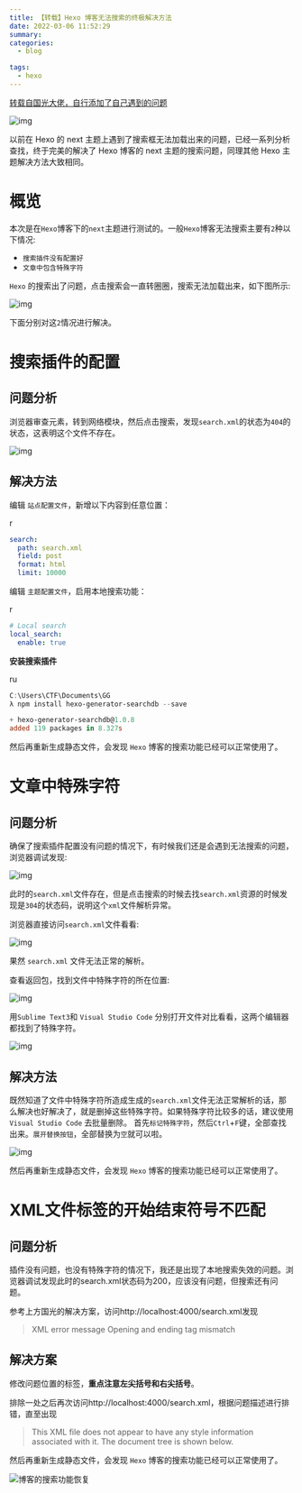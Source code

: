 ```yaml
---
title: 【转载】Hexo 博客无法搜索的终极解决方法
date: 2022-03-06 11:52:29
summary: 
categories: 
  - blog

tags:
  - hexo
---
```


[转载自国光大佬，自行添加了自己遇到的问题](https://www.sqlsec.com)



![img](https://image.3001.net/images/20171229/15145248387556.jpg)


以前在 Hexo 的 next 主题上遇到了搜索框无法加载出来的问题，已经一系列分析查找，终于完美的解决了 Hexo 博客的 next 主题的搜索问题，同理其他 Hexo 主题解决方法大致相同。

# 概览

本次是在`Hexo`博客下的`next`主题进行测试的。一般`Hexo`博客无法搜索主要有`2`种以下情况:

- `搜索插件没有配置好`
- `文章中包含特殊字符`

`Hexo` 的搜索出了问题，点击搜索会一直转圈圈，搜索无法加载出来，如下图所示:

![img](http://pic.tolie.biz/images/202203061139467.png)



下面分别对这`2`情况进行解决。

# 搜索插件的配置

## 问题分析

浏览器审查元素，转到网络模块，然后点击搜索，发现`search.xml`的状态为`404`的状态，这表明这个文件不存在。

![img](https://image.3001.net/images/20171229/15145231219074.png)



## 解决方法

编辑 `站点配置文件`，新增以下内容到任意位置：





r

```yml
search:
  path: search.xml
  field: post
  format: html
  limit: 10000
```

编辑 `主题配置文件`，启用本地搜索功能：





r

```yml
# Local search
local_search:
  enable: true
```

**安装搜索插件**





ru

```powershell
C:\Users\CTF\Documents\GG
λ npm install hexo-generator-searchdb --save

+ hexo-generator-searchdb@1.0.8
added 119 packages in 8.327s
```

然后再重新生成静态文件，会发现 `Hexo` 博客的搜索功能已经可以正常使用了。

# 文章中特殊字符

## 问题分析

确保了搜索插件配置没有问题的情况下，有时候我们还是会遇到无法搜索的问题，浏览器调试发现:



![img](https://image.3001.net/images/20171229/1514523841767.png)



此时的`search.xml`文件存在，但是点击搜索的时候去找`search.xml`资源的时候发现是`304`的状态码，说明这个`xml`文件解析异常。

浏览器直接访问`search.xml`文件看看:

![img](http://pic.tolie.biz/images/202203061139070.png)


果然 `search.xml` 文件无法正常的解析。



查看返回包，找到文件中特殊字符的所在位置:

![img](https://image.3001.net/images/20171229/15145241354418.png)



用`Sublime Text3`和 `Visual Studio Code` 分别打开文件对比看看，这两个编辑器都找到了特殊字符。

![img](https://image.3001.net/images/20171229/15145243584788.png)



## 解决方法

既然知道了文件中特殊字符所造成生成的`search.xml`文件无法正常解析的话，那么解决也好解决了，就是删掉这些特殊字符。如果特殊字符比较多的话，建议使用 `Visual Studio Code` 去批量删除。
首先`标记特殊字符`，然后`Ctrl`+`F`键，全部查找出来。`展开替换按钮`，全部替换为`空`就可以啦。

![img](http://pic.tolie.biz/images/202203061139697.png)



然后再重新生成静态文件，会发现 `Hexo` 博客的搜索功能已经可以正常使用了。

# XML文件标签的开始结束符号不匹配

## 问题分析

插件没有问题，也没有特殊字符的情况下，我还是出现了本地搜索失效的问题。浏览器调试发现此时的search.xml状态码为200，应该没有问题，但搜索还有问题。

参考上方国光的解决方案，访问http://localhost:4000/search.xml发现

>XML error message Opening and ending tag mismatch



## 解决方案

修改问题位置的标签，**重点注意左尖括号和右尖括号**。

排除一处之后再次访问http://localhost:4000/search.xml，根据问题描述进行排错，直至出现

> This XML file does not appear to have any style information associated with it. The document tree is shown below.

然后再重新生成静态文件，会发现 `Hexo` 博客的搜索功能已经可以正常使用了。

![ 博客的搜索功能恢复](http://pic.tolie.biz/images/202203061150463.png)

